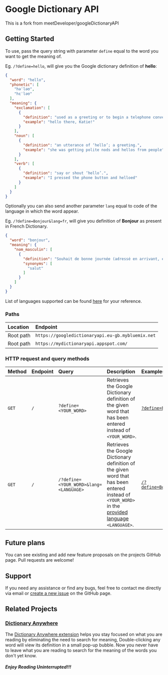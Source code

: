 # Google Dictionary API

This is a fork from meetDeveloper/googleDictionaryAPI

## Getting Started

To use, pass the query string with parameter `define` equal to the word you want to get the meaning of.

Eg. `/?define=hello`, will give you the Google dictionary definition of **hello**:

```json
{
  "word": "hello",
  "phonetic": [
    "həˈləʊ",
    "hɛˈləʊ"
  ],
  "meaning": {
    "exclamation": [
      {
        "definition": "used as a greeting or to begin a telephone conversation.",
        "example": "hello there, Katie!"
      }
    ],
    "noun": [
      {
        "definition": "an utterance of ‘hello’; a greeting.",
        "example": "she was getting polite nods and hellos from people"
      }
    ],
    "verb": [
      {
        "definition": "say or shout ‘hello’.",
        "example": "I pressed the phone button and helloed"
      }
    ]
  }
}
```


Optionally you can also send another parameter `lang` equal to code of the language in which the word appear.

Eg. `/?define=Bonjour&lang=fr`, will give you definition of **Bonjour** as present in French Dictionary.

```json
{
  "word": "bonjour",
  "meaning": {
    "nom_masculin": [
      {
        "definition": "Souhait de bonne journée (adressé en arrivant, en rencontrant).",
        "synonyms": [
          "salut"
        ]
      }
    ]
  }
}
```


List of languages supported can be found [here](https://googledictionaryapi.eu-gb.mybluemix.net/languageCode.txt) for your reference.

### Paths

| Location | Endpoint |
| :-- | :-- |
| Root path | `https://googledictionaryapi.eu-gb.mybluemix.net`|
| Root path | `https://mydictionaryapi.appspot.com/`|

### HTTP request and query methods

| Method | Endpoint | Query | Description | Examples |
| :-- | :-- | :-- | :-- | :-- |
| `GET` | `/` | `?define=<YOUR_WORD>` | Retrieves the Google Dictionary definition of the given word that has been entered instead of `<YOUR_WORD>`. | [`?define=hello`](https://googledictionaryapi.eu-gb.mybluemix.net/?define=hello) |
| `GET` | `/` | `/?define=<YOUR_WORD>&lang=<LANGUAGE>` | Retrieves the Google Dictionary definition of the given word that has been entered instead of `<YOUR_WORD>` in the [provided language](https://googledictionaryapi.eu-gb.mybluemix.net/languageCode.txt) `<LANGUAGE>`. | [`/?define=Bonjour&lang=fr`](https://googledictionaryapi.eu-gb.mybluemix.net/?define=Bonjour&lang=fr) |

## Future plans  

You can see existing and add new feature proposals on the projects GitHub page.
Pull requests are welcome!

## Support  

If you need any assistance or find any bugs, feel free to contact me directly via email or [create a new issue](https://github.com/meetDeveloper/googleDictionaryAPI/issues) on the GitHub page.

## Related Projects

### [Dictionary Anywhere](https://addons.mozilla.org/en-US/firefox/addon/dictionary-anyvhere)

The [Dictionary Anywhere extension](https://addons.mozilla.org/en-US/firefox/addon/dictionary-anyvhere) helps you stay focused on what you are reading by eliminating the need to search for meaning, 
Double-clicking any word will view its definition in a small pop-up bubble. 
Now you never have to leave what you are reading to search for the meaning of the words you don't yet know.
##### Enjoy Reading Uninterrupted!!!
